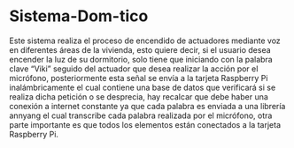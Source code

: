 # Sistema-Dom-tico
Este sistema realiza el proceso de encendido de actuadores mediante 
voz en diferentes áreas  de la vivienda,  esto quiere decir, si el 
usuario  desea encender  la  luz de su dormitorio, solo tiene que 
iniciando con la palabra clave “Viki” seguido del actuador que desea 
realizar la acción por  el micrófono, posteriormente esta señal  se 
envía a la tarjeta Raspberry Pi inalámbricamente el cual contiene 
una base de datos que verificará si se realiza dicha petición o se 
desprecia, hay recalcar  que  debe haber una conexión a internet 
constante ya  que cada palabra es enviada a una librería annyang 
el cual transcribe cada palabra realizada por el micrófono, 
otra parte importante es que  todos los  elementos  están 
conectados a la  tarjeta Raspberry Pi. 
